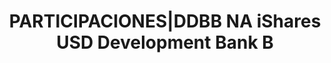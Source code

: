 ---
layout: asset
title: PARTICIPACIONES|DDBB NA iShares USD Development Bank B
isin: IE00BKRWN659
---